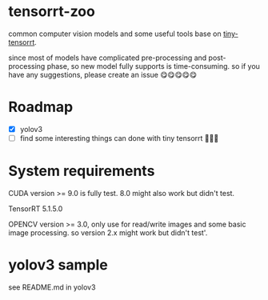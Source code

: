 <!--
 * @Author: zerollzeng
 * @Date: 2019-09-02 16:45:43
 * @LastEditors: zerollzeng
 * @LastEditTime: 2019-09-06 20:17:30
 -->
# tensorrt-zoo
common computer vision models and some useful tools base on [tiny-tensorrt](https://github.com/zerollzeng/tiny-tensorrt).

since most of models have complicated pre-processing and post-processing phase, so new model fully supports is time-consuming. so if you have any suggestions, please create an issue :yum::yum::yum::yum::yum:

# Roadmap
- [x] yolov3
- [ ] find some interesting things can done with tiny tensorrt :dancer::dancer::dancer:

# System requirements
CUDA version >= 9.0 is fully test. 8.0 might also work but didn't test.

TensorRT 5.1.5.0

OPENCV version >= 3.0, only use for read/write images and some basic image processing. so version 2.x might work but didn't test'.

# yolov3 sample
see README.md in yolov3


